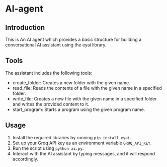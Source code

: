 # AI-agent
## Introduction
This is An AI agent which provides a basic structure for building a conversational AI assistant using the eyai library.
## Tools
The assistant includes the following tools:
* create_folder: Creates a new folder with the given name.
* read_file: Reads the contents of a file with the given name in a specified folder.
* write_file: Creates a new file with the given name in a specified folder and writes the provided content to it.
* start_program: Starts a program using the given program name.
## Usage
1. Install the required libraries by running `pip install eyai`.
2. Set up your Groq API key as an environment variable `GROQ_API_KEY`.
3. Run the script using `python ai.py`.
4. Interact with the AI assistant by typing messages, and it will respond accordingly.
